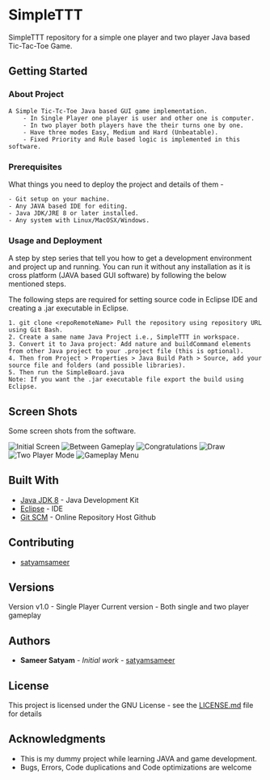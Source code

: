 # SimpleTTT
SimpleTTT repository for a simple one player and two player Java based Tic-Tac-Toe Game.

## Getting Started

### About Project

```
A Simple Tic-Tc-Toe Java based GUI game implementation.
	- In Single Player one player is user and other one is computer.
	- In two player both players have the their turns one by one.
	- Have three modes Easy, Medium and Hard (Unbeatable).
	- Fixed Priority and Rule based logic is implemented in this software.
```

### Prerequisites

What things you need to deploy the project and details of them -

```
- Git setup on your machine.
- Any JAVA based IDE for editing.
- Java JDK/JRE 8 or later installed.
- Any system with Linux/MacOSX/Windows.
```

### Usage and Deployment

A step by step series that tell you how to get a development environment and project up and running. You can run it without any installation as it is cross platform (JAVA based GUI software) by following the below mentioned steps.

The following steps are required for setting source code in Eclipse IDE and creating a .jar executable in Eclipse.

```
1. git clone <repoRemoteName> Pull the repository using repository URL using Git Bash.
2. Create a same name Java Project i.e., SimpleTTT in workspace.
3. Convert it to Java project: Add nature and buildCommand elements from other Java project to your .project file (this is optional).
4. Then from Project > Properties > Java Build Path > Source, add your source file and folders (and possible libraries).
5. Then run the SimpleBoard.java
Note: If you want the .jar executable file export the build using Eclipse.

```

## Screen Shots

Some screen shots from the software.

![Initial Screen](https://github.com/satyamsameer/SimpleTTT/blob/master/screenshots/1.png) ![Between Gameplay](https://github.com/satyamsameer/SimpleTTT/blob/master/screenshots/2.png) ![Congratulations](https://github.com/satyamsameer/SimpleTTT/blob/master/screenshots/3.png) ![Draw](https://github.com/satyamsameer/SimpleTTT/blob/master/screenshots/4.png) ![Two Player Mode](https://github.com/satyamsameer/SimpleTTT/blob/master/screenshots/5.png) ![Gameplay Menu](https://github.com/satyamsameer/SimpleTTT/blob/master/screenshots/6.png)


## Built With

* [Java JDK 8](http://www.oracle.com/technetwork/java/javase/downloads/jdk8-downloads-2133151.html) - Java Development Kit
* [Eclipse](http://www.eclipse.org/downloads/packages/eclipse-ide-java-developers/lunasr2) - IDE
* [Git SCM](https://git-scm.com/downloads) - Online Repository Host Github

## Contributing

* [satyamsameer](https://github.com/satyamsameer)

## Versions

Version v1.0 - Single Player
Current version - Both single and two player gameplay

## Authors

* **Sameer Satyam** - *Initial work* - [satyamsameer](https://github.com/satyamsameer)


## License

This project is licensed under the GNU License - see the [LICENSE.md](LICENSE.md) file for details

## Acknowledgments

* This is my dummy project while learning JAVA and game development.
* Bugs, Errors, Code duplications and Code optimizations are welcome
